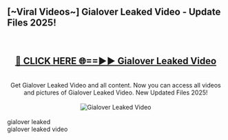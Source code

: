 <h2>[~Viral Videos~] Gialover Leaked Video - Update Files 2025!</h2>
<br>
<div align="center">
<h2><a href="https://betterlinks.top/A2PfLJ" rel="nofollow">🔴 CLICK HERE 🌐==►► Gialover Leaked Video</a></h2>
<br>
Get Gialover Leaked Video and all content. Now you can access all videos and pictures of Gialover Leaked Video. New Updated Files 2025!
<br>
<br>
<a href="https://betterlinks.top/A2PfLJ" rel="nofollow" data-target="animated-image.originalLink"><img src="https://i.ibb.co.com/WyWwxjT/player-gif2.gif" alt="Gialover Leaked Video" style="max-width: 100%; display: inline-block;" data-target="animated-image.originalImage"></a>
</div>
<br>
gialover leaked<br>
gialover leaked video